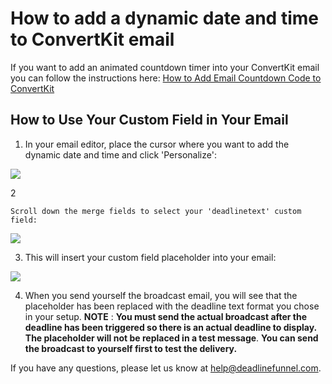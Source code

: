 # How to add a dynamic date and time to ConvertKit email

If you want to add an animated countdown timer into your ConvertKit email you can follow the instructions here: [How to Add Email Countdown Code to ConvertKit](http://documentation.deadlinefunnel.com/article/279-how-to-add-%20email-countdown-code-to-convertkit)

## How to Use Your Custom Field in Your Email

1. In your email editor, place the cursor where you want to add the dynamic date and time and click 'Personalize':

![](https://s3.amazonaws.com/helpscout.net/docs/assets/53974d6ce4b0c76107b109d1/images/5b6c7ac12c7d3a03f89d8654/file-jxhHSBh1s0.png)

2

```text
Scroll down the merge fields to select your 'deadlinetext' custom field: 
```

![](https://s3.amazonaws.com/helpscout.net/docs/assets/53974d6ce4b0c76107b109d1/images/58827d1b2c7d3a4a60b95b1e/file-VwtFl1Avzv.png)

3. This will insert your custom field placeholder into your email:

![](https://s3.amazonaws.com/helpscout.net/docs/assets/53974d6ce4b0c76107b109d1/images/5b6c7a660428631d7a89d165/file-xrnmrO9cjo.png)

4. When you send yourself the broadcast email, you will see that the placeholder has been replaced with the deadline text format you chose in your setup. **NOTE** : **You must send the actual broadcast after the deadline has been triggered so there is an actual deadline to display. The placeholder will not be replaced in a test message**. **You can send the broadcast to yourself first to test the delivery.**

If you have any questions, please let us know at [help@deadlinefunnel.com](mailto:mailto:help@deadlinefunnel.com).

